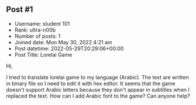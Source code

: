 ## Post #1
- Username: student 101
- Rank: ultra-n00b
- Number of posts: 1
- Joined date: Mon May 30, 2022 4:21 am
- Post datetime: 2022-05-29T20:29:06+00:00
- Post Title: Lorelai Game

Hi,

I tried to translate lorelai game to my language (Arabic). The text are written in binary file so I need to edit it with hex editor. It seems that the game doesn't support Arabic letters because they don't appear in subtitles when I replaced the text. How can I add Arabic font to the game? Can anyone help?
